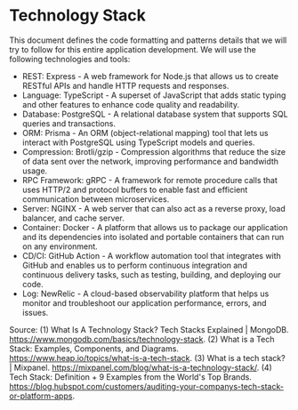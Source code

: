 # Technology Stack

This document defines the code formatting and patterns details that we will try to follow for this entire application development. We will use the following technologies and tools:

- REST: Express - A web framework for Node.js that allows us to create RESTful APIs and handle HTTP requests and responses.
- Language: TypeScript - A superset of JavaScript that adds static typing and other features to enhance code quality and readability.
- Database: PostgreSQL - A relational database system that supports SQL queries and transactions.
- ORM: Prisma - An ORM (object-relational mapping) tool that lets us interact with PostgreSQL using TypeScript models and queries.
- Compression: Brotli/gzip - Compression algorithms that reduce the size of data sent over the network, improving performance and bandwidth usage.
- RPC Framework: gRPC - A framework for remote procedure calls that uses HTTP/2 and protocol buffers to enable fast and efficient communication between microservices.
- Server: NGINX - A web server that can also act as a reverse proxy, load balancer, and cache server.
- Container: Docker - A platform that allows us to package our application and its dependencies into isolated and portable containers that can run on any environment.
- CD/CI: GitHub Action - A workflow automation tool that integrates with GitHub and enables us to perform continuous integration and continuous delivery tasks, such as testing, building, and deploying our code.
- Log: NewRelic - A cloud-based observability platform that helps us monitor and troubleshoot our application performance, errors, and issues.

Source: 
(1) What Is A Technology Stack? Tech Stacks Explained | MongoDB. https://www.mongodb.com/basics/technology-stack.
(2) What is a Tech Stack: Examples, Components, and Diagrams. https://www.heap.io/topics/what-is-a-tech-stack.
(3) What is a tech stack? | Mixpanel. https://mixpanel.com/blog/what-is-a-technology-stack/.
(4) Tech Stack: Definition + 9 Examples from the World's Top Brands. https://blog.hubspot.com/customers/auditing-your-companys-tech-stack-or-platform-apps.